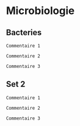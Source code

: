 # Microbiologie

## Bacteries
```
Commentaire 1
```

```
Commentaire 2
```

```
Commentaire 3
```

## Set 2

```
Commentaire 1
```

```
Commentaire 2
```

```
Commentaire 3
```